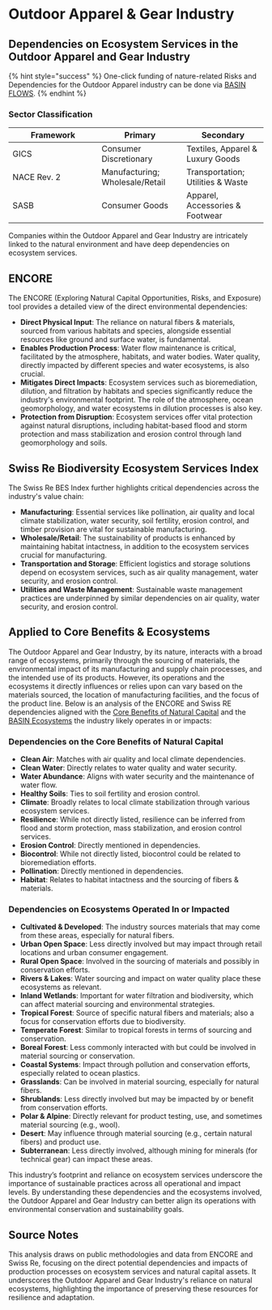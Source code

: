 # Outdoor Apparel & Gear Industry

## **Dependencies on Ecosystem Services in the Outdoor Apparel and Gear Industry**

{% hint style="success" %}
One-click funding of nature-related Risks and Dependencies for the Outdoor Apparel industry can be done via [BASIN FLOWS](../../../protocol/contracts/flows.md#custom-bundles).
{% endhint %}

### Sector Classification

<table><thead><tr><th width="160">Framework</th><th>Primary</th><th>Secondary</th></tr></thead><tbody><tr><td>GICS</td><td>Consumer Discretionary</td><td>Textiles, Apparel &#x26; Luxury Goods</td></tr><tr><td>NACE Rev. 2</td><td>Manufacturing; Wholesale/Retail</td><td>Transportation; Utilities &#x26; Waste</td></tr><tr><td>SASB</td><td>Consumer Goods</td><td>Apparel, Accessories &#x26; Footwear</td></tr></tbody></table>

Companies within the Outdoor Apparel and Gear Industry are intricately linked to the natural environment and have deep dependencies on ecosystem services.&#x20;

## **ENCORE**

The ENCORE (Exploring Natural Capital Opportunities, Risks, and Exposure) tool provides a detailed view of the direct environmental dependencies:

* **Direct Physical Input**: The reliance on natural fibers & materials, sourced from various habitats and species, alongside essential resources like ground and surface water, is fundamental.
* **Enables Production Process**: Water flow maintenance is critical, facilitated by the atmosphere, habitats, and water bodies. Water quality, directly impacted by different species and water ecosystems, is also crucial.
* **Mitigates Direct Impacts**: Ecosystem services such as bioremediation, dilution, and filtration by habitats and species significantly reduce the industry's environmental footprint. The role of the atmosphere, ocean geomorphology, and water ecosystems in dilution processes is also key.
* **Protection from Disruption**: Ecosystem services offer vital protection against natural disruptions, including habitat-based flood and storm protection and mass stabilization and erosion control through land geomorphology and soils.

## **Swiss Re Biodiversity Ecosystem Services Index**

The Swiss Re BES Index further highlights critical dependencies across the industry's value chain:

* **Manufacturing**: Essential services like pollination, air quality and local climate stabilization, water security, soil fertility, erosion control, and timber provision are vital for sustainable manufacturing.
* **Wholesale/Retail**: The sustainability of products is enhanced by maintaining habitat intactness, in addition to the ecosystem services crucial for manufacturing.
* **Transportation and Storage**: Efficient logistics and storage solutions depend on ecosystem services, such as air quality management, water security, and erosion control.
* **Utilities and Waste Management**: Sustainable waste management practices are underpinned by similar dependencies on air quality, water security, and erosion control.

## Applied to Core Benefits & Ecosystems

The Outdoor Apparel and Gear Industry, by its nature, interacts with a broad range of ecosystems, primarily through the sourcing of materials, the environmental impact of its manufacturing and supply chain processes, and the intended use of its products. However, its operations and the ecosystems it directly influences or relies upon can vary based on the materials sourced, the location of manufacturing facilities, and the focus of the product line. Below is an analysis of the ENCORE and Swiss RE dependencies aligned with the [Core Benefits of Natural Capital](broken-reference) and the [BASIN Ecosystems](../../../core-benefits/core-benefits-framework/stocks-ecosystems/ecosystem-definitions.md) the industry likely operates in or impacts:

### Dependencies on the Core Benefits of Natural Capital

* **Clean Air**: Matches with air quality and local climate dependencies.
* **Clean Water**: Directly relates to water quality and water security.
* **Water Abundance**: Aligns with water security and the maintenance of water flow.
* **Healthy Soils**: Ties to soil fertility and erosion control.
* **Climate**: Broadly relates to local climate stabilization through various ecosystem services.
* **Resilience**: While not directly listed, resilience can be inferred from flood and storm protection, mass stabilization, and erosion control services.
* **Erosion Control**: Directly mentioned in dependencies.
* **Biocontrol**: While not directly listed, biocontrol could be related to bioremediation efforts.
* **Pollination**: Directly mentioned in dependencies.
* **Habitat**: Relates to habitat intactness and the sourcing of fibers & materials.

### Dependencies on Ecosystems Operated In or Impacted

* **Cultivated & Developed**: The industry sources materials that may come from these areas, especially for natural fibers.
* **Urban Open Space**: Less directly involved but may impact through retail locations and urban consumer engagement.
* **Rural Open Space**: Involved in the sourcing of materials and possibly in conservation efforts.
* **Rivers & Lakes**: Water sourcing and impact on water quality place these ecosystems as relevant.
* **Inland Wetlands**: Important for water filtration and biodiversity, which can affect material sourcing and environmental strategies.
* **Tropical Forest**: Source of specific natural fibers and materials; also a focus for conservation efforts due to biodiversity.
* **Temperate Forest**: Similar to tropical forests in terms of sourcing and conservation.
* **Boreal Forest**: Less commonly interacted with but could be involved in material sourcing or conservation.
* **Coastal Systems**: Impact through pollution and conservation efforts, especially related to ocean plastics.
* **Grasslands**: Can be involved in material sourcing, especially for natural fibers.
* **Shrublands**: Less directly involved but may be impacted by or benefit from conservation efforts.
* **Polar & Alpine**: Directly relevant for product testing, use, and sometimes material sourcing (e.g., wool).
* **Desert**: May influence through material sourcing (e.g., certain natural fibers) and product use.
* **Subterranean**: Less directly involved, although mining for minerals (for technical gear) can impact these areas.

This industry’s footprint and reliance on ecosystem services underscore the importance of sustainable practices across all operational and impact levels. By understanding these dependencies and the ecosystems involved, the Outdoor Apparel and Gear Industry can better align its operations with environmental conservation and sustainability goals.

## **Source Notes**

This analysis draws on public methodologies and data from ENCORE and Swiss Re, focusing on the direct potential dependencies and impacts of production processes on ecosystem services and natural capital assets. It underscores the Outdoor Apparel and Gear Industry's reliance on natural ecosystems, highlighting the importance of preserving these resources for resilience and adaptation.
